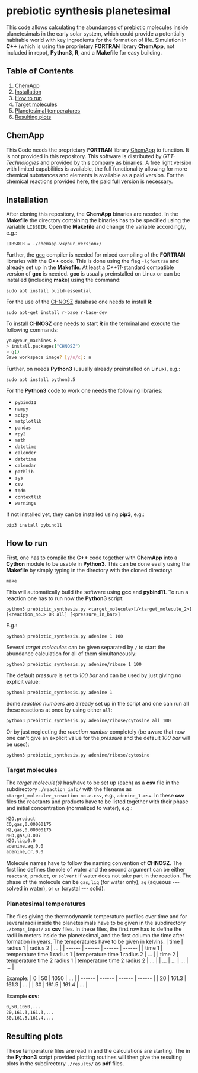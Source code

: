 #  prebiotic synthesis planetesimal
This code allows calculating the abundances of prebiotic molecules inside planetesimals in the early solar system, which could provide a potentially habitable world with key ingredients for the formation of life. Simulation in **C++** (which is using the proprietary **FORTRAN** library **ChemApp**, not included in repo), **Python3**, **R**, and a **Makefile** for easy building.

## Table of Contents
1. [ChemApp](#chemapp)
2. [Installation](#installation)
3. [How to run](#how-to-run)
4. [Target molecules](#target-molecules)
5. [Planetesimal temperatures](#planetesimal-temperatures)
6. [Resulting plots](#resulting-plots)


## ChemApp
This Code needs the proprietary **FORTRAN** library [ChemApp](https://gtt-technologies.de/software/chemapp/) to function. It is not provided in this repository. This software is distributed by _GTT-Technologies_ and provided by this company as binaries. A free light version with limited capabilities is available, the full functionality allowing for more chemical substances and elements is available as a paid version. For the chemical reactions provided here, the paid full version is necessary.

## Installation
After cloning this repository, the **ChemApp** binaries are needed. In the **Makefile** the directory containing the binaries has to be specified using the variable `LIBSDIR`. Open the **Makefile** and change the variable accordingly, e.g.:
```
LIBSDIR = ./chemapp-v<your_version>/
```
Further, the [gcc](https://gcc.gnu.org/) compiler is needed for mixed compiling of the **FORTRAN** libraries with the **C++** code. This is done using the flag `-lgfortran` and already set up in the **Makefile**. At least a _C++11_-standard compatible version of **gcc** is needed. **gcc** is usually preinstalled on Linux or can be installed (including **make**) using the command:
```
sudo apt install build-essential
```
For the use of the [CHNOSZ](chnosz.net) database one needs to install **R**:
```
sudo apt-get install r-base r-base-dev
```
To install **CHNOSZ** one needs to start **R** in the terminal and execute the following commands:
```sh
you@your_machine$ R
> install.packages("CHNOSZ")
> q()
Save workspace image? [y/n/c]: n
```
Further, on needs **Python3** (usually already preinstalled on Linux), e.g.:
```
sudo apt install python3.5
```
For the **Python3** code to work one needs the following libraries:

- `pybind11`
- `numpy`
- `scipy`
- `matplotlib`
- `pandas`
- `rpy2`
- `math`
- `datetime`
- `calender`
- `datetime`
- `calendar`
- `pathlib`
- `sys`
- `csv`
- `tqdm`
- `contextlib`
- `warnings`

If not installed yet, they can be installed using **pip3**, e.g.:
```
pip3 install pybind11
```

## How to run
First, one has to compile the **C++** code together with **ChemApp** into a **Cython** module to be usable in **Python3**. This can be done easily using the **Makefile** by simply typing in the directory with the cloned directory:
```
make
```
This will automatically build the software using **gcc** and **pybind11**.
To run a reaction one has to run now the **Python3** script:
```
python3 prebiotic_synthesis.py <target_molecule>[/<target_molecule_2>] [<reaction_no.> OR all] [<pressure_in_bar>]
```
E.g.:
```
python3 prebiotic_synthesis.py adenine 1 100
```
Several _target molecules_ can be given separated by `/` to start the abundance calculation for all of them simultaneously:
```
python3 prebiotic_synthesis.py adenine/ribose 1 100
```
The default _pressure_ is set to _100 bar_ and can be used by just giving no explicit value:
```
python3 prebiotic_synthesis.py adenine 1
```
Some _reaction numbers_ are already set up in the script and one can run all these reactions at once by using either `all`:
```
python3 prebiotic_synthesis.py adenine/ribose/cytosine all 100
```
Or by just neglecting the _reaction number_ completely (be aware that now one can't give an explicit value for the _pressure_ and the default _100 bar_ will be used):
```
python3 prebiotic_synthesis.py adenine/ribose/cytosine
```

### Target molecules
The _target molecule(s)_ has/have to be set up (each) as a **csv** file in the subdirectory `./reaction_info/` with the filename as `<target_molecule>_<reaction no.>.csv`, e.g., `adenine_1.csv`.
In these **csv** files the reactants and products have to be listed together with their phase and initial concentration (normalized to water), e.g.:
```sh
H2O,product
CO,gas,0.00000175
H2,gas,0.00000175
NH3,gas,0.007
H2O,liq,0.0
adenine,aq,0.0
adenine,cr,0.0
```
Molecule names have to follow the naming convention of **CHNOSZ**.
The first line defines the role of water and the second argument can be either `reactant`, `product`, or `solvent` if water does not take part in the reaction.
The phase of the molecule can be `gas`, `liq` (for water only), `aq` (aqueous --- solved in water), or `cr` (crystal --- solid).

### Planetesimal temperatures
The files giving the thermodynamic temperature profiles over time and for several radii inside the planetesimals have to be given in the subdirectory `./temps_input/` as **csv** files.
In these files, the first row has to define the radii in meters inside the planetesimal, and the first column the time after formation in years. The temperatures have to be given in kelvins.
| time | radius 1 | radius 2 | ... |
| ------ | ------ | ------ | ------ |
| time 1 | temperature time 1 radius 1 | temperature time 1 radius 2 | ... |
| time 2 | temperature time 2 radius 1 | temperature time 2 radius 2 | ... |
| ... | ... | ... | ... |

Example:
| 0 | 50 | 1050 | ... |
| ------ | ------ | ------ | ------ |
| 20 | 161.3 | 161.3 | ... |
| 30 | 161.5 | 161.4 | ... |

Example **csv**:
```sh
0,50,1050,...
20,161.3,161.3,...
30,161.5,161.4,...
```

## Resulting plots
These temperature files are read in and the calculations are starting. The in the **Python3** script provided plotting routines will then give the resulting plots in the subdirectory `./results/` as **pdf** files.
